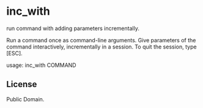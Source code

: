 # inc_with
run command with adding parameters incrementally.

Run a command once as command-line arguments.
Give parameters of the command interactively, incrementally in a session.
To quit the session, type [ESC].

usage: inc_with COMMAND

## License

Public Domain. 

